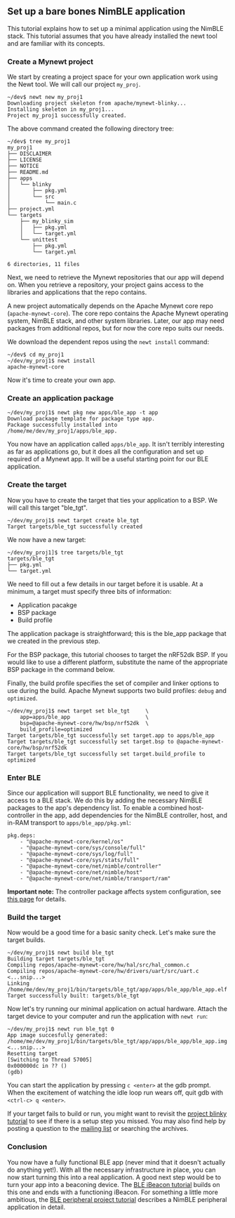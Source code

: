 ## Set up a bare bones NimBLE application

This tutorial explains how to set up a minimal application using the NimBLE
stack.  This tutorial assumes that you have already installed the newt tool and are familiar with its concepts.

### Create a Mynewt project

We start by creating a project space for your own application work using the
Newt tool.  We will call our project `my_proj`.

```
~/dev$ newt new my_proj1
Downloading project skeleton from apache/mynewt-blinky...
Installing skeleton in my_proj1...
Project my_proj1 successfully created.
```

The above command created the following directory tree:
```
~/dev$ tree my_proj1
my_proj1
├── DISCLAIMER
├── LICENSE
├── NOTICE
├── README.md
├── apps
│   └── blinky
│       ├── pkg.yml
│       └── src
│           └── main.c
├── project.yml
└── targets
    ├── my_blinky_sim
    │   ├── pkg.yml
    │   └── target.yml
    └── unittest
        ├── pkg.yml
        └── target.yml

6 directories, 11 files
```

Next, we need to retrieve the Mynewt repositories that our app will depend on.
When you retrieve a repository, your project gains access to the libraries and
applications that the repo contains.

A new project automatically depends on the Apache Mynewt core repo
(`apache-mynewt-core`).  The core repo contains the Apache Mynewt operating
system, NimBLE stack, and other system libraries.  Later, our app may need
packages from additional repos, but for now the core repo suits our needs.

We download the dependent repos using the `newt install` command:
```
~/dev$ cd my_proj1
~/dev/my_proj1$ newt install
apache-mynewt-core
```

Now it's time to create your own app.

### Create an application package

```no-highlight
~/dev/my_proj1$ newt pkg new apps/ble_app -t app
Download package template for package type app.
Package successfully installed into /home/me/dev/my_proj1/apps/ble_app.
```

You now have an application called `apps/ble_app`.  It isn't terribly
interesting as far as applications go, but it does all the configuration and
set up required of a Mynewt app.  It will be a useful starting point for our
BLE application.

### Create the target

Now you have to create the target that ties your application to a BSP.  We will
call this target "ble\_tgt".

```no-highlight
~/dev/my_proj1$ newt target create ble_tgt
Target targets/ble_tgt successfully created
```

We now have a new target:

```
~/dev/my_proj1]$ tree targets/ble_tgt
targets/ble_tgt
├── pkg.yml
└── target.yml
```

We need to fill out a few details in our target before it is usable.  At a
minimum, a target must specify three bits of information:

* Application pacakge
* BSP package
* Build profile

The application package is straightforward; this is the ble_app package that we
created in the previous step.

For the BSP package, this tutorial chooses to target the nRF52dk BSP.  If you
would like to use a different platform, substitute the name of the appropriate
BSP package in the command below.

Finally, the build profile specifies the set of compiler and linker options to
use during the build.  Apache Mynewt supports two build profiles: `debug` and
`optimized`.

```no-highlight
~/dev/my_proj1$ newt target set ble_tgt     \
    app=apps/ble_app                        \
    bsp=@apache-mynewt-core/hw/bsp/nrf52dk  \
    build_profile=optimized
Target targets/ble_tgt successfully set target.app to apps/ble_app
Target targets/ble_tgt successfully set target.bsp to @apache-mynewt-core/hw/bsp/nrf52dk
Target targets/ble_tgt successfully set target.build_profile to optimized
```

### Enter BLE

Since our application will support BLE functionality, we need to give it access
to a BLE stack.  We do this by adding the necessary NimBLE packages to the
app's dependency list.  To enable a combined host-controller in the app, add
dependencies for the NimBLE controller, host, and in-RAM transport to
`apps/ble_app/pkg.yml`:

```hl_lines="6 7 8"
pkg.deps:
    - "@apache-mynewt-core/kernel/os"
    - "@apache-mynewt-core/sys/console/full"
    - "@apache-mynewt-core/sys/log/full"
    - "@apache-mynewt-core/sys/stats/full"
    - "@apache-mynewt-core/net/nimble/controller"
    - "@apache-mynewt-core/net/nimble/host"
    - "@apache-mynewt-core/net/nimble/transport/ram"
```

**Important note:** The controller package affects system configuration, see
[this page](../../../network/ble/ble_setup/ble_lp_clock/) for details.

### Build the target

Now would be a good time for a basic sanity check.  Let's make sure the target builds.

```
~/dev/my_proj1$ newt build ble_tgt
Building target targets/ble_tgt
Compiling repos/apache-mynewt-core/hw/hal/src/hal_common.c
Compiling repos/apache-mynewt-core/hw/drivers/uart/src/uart.c
<...snip...>
Linking /home/me/dev/my_proj1/bin/targets/ble_tgt/app/apps/ble_app/ble_app.elf
Target successfully built: targets/ble_tgt
```

Now let's try running our minimal application on actual hardware.  Attach the target device to your computer and run the application with `newt run`:

```
~/dev/my_proj1$ newt run ble_tgt 0
App image succesfully generated: /home/me/dev/my_proj1/bin/targets/ble_tgt/app/apps/ble_app/ble_app.img
<...snip...>
Resetting target
[Switching to Thread 57005]
0x000000dc in ?? ()
(gdb)
```

You can start the application by pressing `c <enter>` at the gdb prompt.  When the excitement of watching the idle loop run wears off, quit gdb with `<ctrl-c> q <enter>`.

If your target fails to build or run, you might want to revisit the [project
blinky tutorial](../../../os/tutorials/blinky/) to see if there is a setup
step you missed.  You may also find help by posting a question to the [mailing
list](../../community.md) or searching the archives.

### Conclusion

You now have a fully functional BLE app (never mind that it doesn't actually do
anything yet!).  With all the necessary infrastructure in place, you can now
start turning this into a real application.  A good next step would be to turn
your app into a beaconing device.  The
[BLE iBeacon tutorial](../../../os/tutorials/ibeacon/) builds on this one and
ends with a functioning iBeacon.  For something a little more ambitious, the
[BLE peripheral project tutorial](../../../os/tutorials/bleprph/bleprph-intro/)
describes a NimBLE peripheral application in detail.

